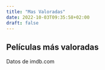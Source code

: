 ```yaml
---
title: "Mas Valoradas"
date: 2022-10-03T09:35:58+02:00
draft: false
---
```


## Películas más valoradas

Datos de imdb.com

